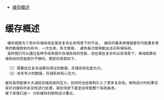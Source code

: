 * [缓存概述](#缓存概述)



# 缓存概述 

     缓存就是为了弥补存储系统在某些复杂业务场景下的不足， 缓存的基本原理就是将可能重复使用的数据放到内存中，一次生成，多次使用， 避免每次使用都去访问存储系统。
     虽然我们可以通过各种手段来提升存储系统的性能，但在某些复杂的业务场景下，单纯依靠存储系统的性能提升不够的，典型的场景如下。

     （l）需要经过复杂运算后得出的数据，存储系统无能为力。
     （2）读多写少的数据，存储系统有心无力。
     
    缓存虽然能够大大减轻存储系统的压力，但同时也给架构引入了更多复杂性。架构设计时如果没有针对缓存的复杂性进行处理，某些场景下甚至会导致整个系统崩溃。
    接下来我们逐一 分析缓存的架构设计要点。    
